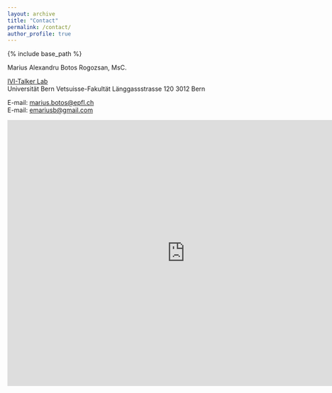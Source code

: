```yaml
---
layout: archive
title: "Contact"
permalink: /contact/
author_profile: true
---
```


{% include base_path %}

Marius Alexandru Botos Rogozsan, MsC.

[IVI-Talker Lab](https://www.ivi.unibe.ch/ueber_uns/personen/botos_marius/index_ger.html)  
Universität Bern
Vetsuisse-Fakultät 
Länggassstrasse 120
3012 Bern

E-mail: [marius.botos@epfl.ch](mailto:marius.botos-rogozsan@unibe.ch)  
E-mail: [emariusb@gmail.com](mailto:emariusb@gmail.com)


<iframe src="https://www.google.com/maps/embed?pb=!1m18!1m12!1m3!1d299.6301014686469!2d7.426571838065675!3d46.95228579126863!2m3!1f358.7343750000003!2f60.875266530076516!3f0!3m2!1i1024!2i768!4f35!3m3!1m2!1s0x478e3999323ab48f%3A0xbd2c952f78c8b6cf!2sL%C3%A4nggassstrasse%20122%2C%203012%20Bern!5e1!3m2!1sen!2sch!4v1705656329072!5m2!1sen!2sch" width="800" height="600" style="border:0;" allowfullscreen="" loading="lazy" referrerpolicy="no-referrer-when-downgrade"></iframe>
